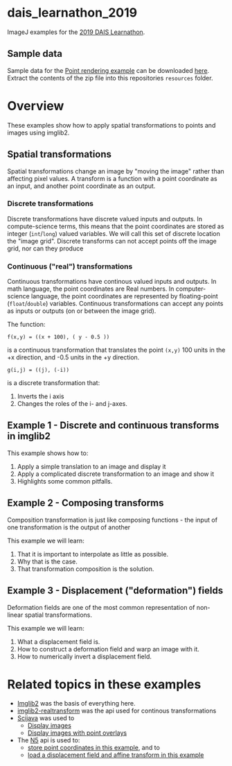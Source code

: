 # dais_learnathon_2019
ImageJ examples for the [2019 DAIS Learnathon](https://imagej.net/2019-06_-_DAIS_learnathon).

## Sample data

Sample data for the [Point rendering example](https://github.com/bogovicj/dais_learnathon_2019/blob/master/src/main/java/net/imglib2/examples/PointRenderingExample.java) can be downloaded [here](https://ndownloader.figshare.com/files/15516080?private_link=3780c3a7f7106d647104).  Extract the contents of the zip file into this repositories `resources` folder.

# Overview

These examples show how to apply spatial transformations 
to points and images using imglib2.

## Spatial transformations

Spatial transformations change an image by "moving the image" rather
than affecting pixel values.  A transform is a function with a point
coordinate as an input, and another point coordinate as an output.

### Discrete transformations

Discrete transformations have discrete valued inputs and outputs. 
In compute-science terms, this means that the point coordinates 
are stored as integer (`int`/`long`) valued variables.
We will call this set of discrete location the "image grid".
Discrete transforms can not accept points off the image grid, 
nor can they produce 

### Continuous ("real") transformations

Continuous transformations have continous valued inputs and outputs.
In math language, the point coordinates are Real numbers.
In computer-science language, the point coordinates are represented by
floating-point (`float`/`double`) variables. Continuous transformations
can accept any points as inputs or outputs (on or between the image grid).

The function:

`f(x,y) = ((x + 100), ( y - 0.5 ))`

is a continuous transformation that translates the point `(x,y)` 100 units in the +x
direction, and -0.5 units in the +y direction.

`g(i,j) = ((j), (-i))`

is a discrete transformation that: 
1) Inverts the i axis 
2) Changes the roles of the i- and j-axes.


## Example 1 - Discrete and continuous transforms in imglib2

This example shows how to:
1) Apply a simple translation to an image and display it
2) Apply a complicated discrete transformation to an image and show it
3) Highlights some common pitfalls.
 

## Example 2 - Composing transforms

Composition transformation is just like composing functions - the input of one transformation is
the output of another

This example we will learn:
1) That it is important to interpolate as little as possible.
2) Why that is the case.
3) That transformation composition is the solution.

## Example 3 - Displacement ("deformation") fields
Deformation fields are one of the most common representation of non-linear spatial transformations.

This example we will learn:
1) What a displacement field is.
2) How to construct a deformation field and warp an image with it.
3) How to numerically invert a displacement field.

# Related topics in these examples

* [Imglib2](https://imagej.net/ImgLib2) was the basis of everything here.
* [imglib2-realtransform](https://github.com/imglib/imglib2-realtransform) was the api used for continous transformations
* [Scijava](https://imagej.net/SciJava_Common) was used to 
   * [Display images](https://github.com/bogovicj/dais_learnathon_2019/blob/master/src/main/java/net/imglib2/examples/Ex01_TranformPointsAndImages.java#L63)
   * [Display images with point overlays](https://github.com/bogovicj/dais_learnathon_2019/blob/master/src/main/java/net/imglib2/examples/Helpers.java#L25-L31)
* The [N5](https://github.com/saalfeldlab/n5) api is used to:
   * [store point coordinates in this example](https://github.com/bogovicj/dais_learnathon_2019/blob/master/src/main/java/org/janelia/saalfeldlab/n5examples/PointsToN5.java), and to 
   * [load a displacement field and affine transform in this example](https://github.com/bogovicj/dais_learnathon_2019/blob/master/src/main/java/net/imglib2/examples/PointRenderingExample.java)

